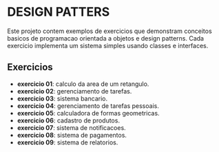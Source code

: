 # DESIGN PATTERS

Este projeto contem exemplos de exercicios que demonstram conceitos basicos de programacao orientada a objetos e design patterns. Cada exercicio implementa um sistema simples usando classes e interfaces.

## Exercicios

- **exercicio 01**: calculo da area de um retangulo.
- **exercicio 02**: gerenciamento de tarefas.
- **exercicio 03**: sistema bancario.
- **exercicio 04**: gerenciamento de tarefas pessoais.
- **exercicio 05**: calculadora de formas geometricas.
- **exercicio 06**: cadastro de produtos.
- **exercicio 07**: sistema de notificacoes.
- **exercicio 08**: sistema de pagamentos.
- **exercicio 09**: sistema de relatorios.
